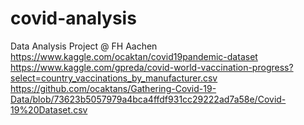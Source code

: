 # covid-analysis
Data Analysis Project @ FH Aachen
https://www.kaggle.com/ocaktan/covid19pandemic-dataset
https://www.kaggle.com/gpreda/covid-world-vaccination-progress?select=country_vaccinations_by_manufacturer.csv
https://github.com/ocaktans/Gathering-Covid-19-Data/blob/73623b5057979a4bca4ffdf931cc29222ad7a58e/Covid-19%20Dataset.csv
